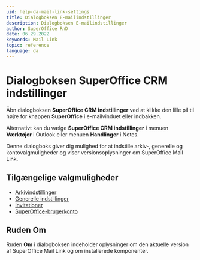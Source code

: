 ```yaml
---
uid: help-da-mail-link-settings
title: Dialogboksen E-mailindstillinger
description: Dialogboksen E-mailindstillinger
author: SuperOffice RnD
date: 06.29.2022
keywords: Mail Link
topic: reference
language: da
---
```


# Dialogboksen SuperOffice CRM indstillinger

Åbn dialogboksen **SuperOffice CRM indstillinger** ved at klikke den lille pil til højre for knappen **SuperOffice** i e-mailvinduet eller indbakken.

Alternativt kan du vælge **SuperOffice CRM indstillinger** i menuen **Værktøjer** i Outlook eller menuen **Handlinger** i Notes.

Denne dialogboks giver dig mulighed for at indstille arkiv-, generelle og kontovalgmuligheder og viser versionsoplysninger om SuperOffice Mail Link.

## Tilgængelige valgmuligheder

* [Arkivindstillinger][1]
* [Generelle indstillinger][2]
* [Invitationer][3]
* [SuperOffice-brugerkonto][4]

## Ruden Om

Ruden **Om** i dialogboksen indeholder oplysninger om den aktuelle version af SuperOffice Mail Link og om installerede komponenter.

<!-- Referenced links -->
[1]: default.md
[2]: general.md
[3]: invitations.md
[4]: superoffice-account.md

<!-- Referenced images -->
